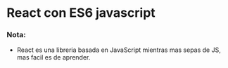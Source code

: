 # React con ES6 javascript

### Nota: 
- React es una libreria basada en JavaScript mientras mas sepas de JS, mas facil es de aprender.
